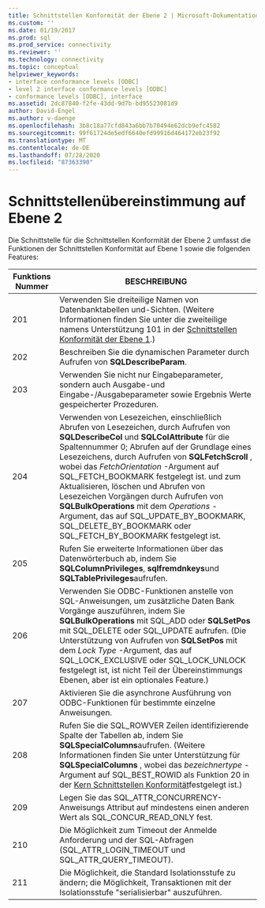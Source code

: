 ```yaml
---
title: Schnittstellen Konformität der Ebene 2 | Microsoft-Dokumentation
ms.custom: ''
ms.date: 01/19/2017
ms.prod: sql
ms.prod_service: connectivity
ms.reviewer: ''
ms.technology: connectivity
ms.topic: conceptual
helpviewer_keywords:
- interface conformance levels [ODBC]
- level 2 interface conformance levels [ODBC]
- conformance levels [ODBC], interface
ms.assetid: 2dc87840-f2fe-43dd-9d7b-bd95523081d9
author: David-Engel
ms.author: v-daenge
ms.openlocfilehash: 3b8c18a77cfd843a6bb7b70494e62dcb9efc4582
ms.sourcegitcommit: 99f61724de5edf6640efd99916d464172eb23f92
ms.translationtype: MT
ms.contentlocale: de-DE
ms.lasthandoff: 07/28/2020
ms.locfileid: "87363390"
---
```

# <a name="level-2-interface-conformance"></a>Schnittstellenübereinstimmung auf Ebene 2
Die Schnittstelle für die Schnittstellen Konformität der Ebene 2 umfasst die Funktionen der Schnittstellen Konformität auf Ebene 1 sowie die folgenden Features:  
  
|Funktions Nummer|BESCHREIBUNG|  
|-|-|  
|201|Verwenden Sie dreiteilige Namen von Datenbanktabellen und-Sichten. (Weitere Informationen finden Sie unter die zweiteilige namens Unterstützung 101 in der [Schnittstellen Konformität der Ebene 1](../../../odbc/reference/develop-app/level-1-interface-conformance.md).)|  
|202|Beschreiben Sie die dynamischen Parameter durch Aufrufen von **SQLDescribeParam**.|  
|203|Verwenden Sie nicht nur Eingabeparameter, sondern auch Ausgabe-und Eingabe-/Ausgabeparameter sowie Ergebnis Werte gespeicherter Prozeduren.|  
|204|Verwenden von Lesezeichen, einschließlich Abrufen von Lesezeichen, durch Aufrufen von **SQLDescribeCol** und **SQLColAttribute** für die Spaltennummer 0; Abrufen auf der Grundlage eines Lesezeichens, durch Aufrufen von **SQLFetchScroll** , wobei das *FetchOrientation* -Argument auf SQL_FETCH_BOOKMARK festgelegt ist. und zum Aktualisieren, löschen und Abrufen von Lesezeichen Vorgängen durch Aufrufen von **SQLBulkOperations** mit dem *Operations* -Argument, das auf SQL_UPDATE_BY_BOOKMARK, SQL_DELETE_BY_BOOKMARK oder SQL_FETCH_BY_BOOKMARK festgelegt ist.|  
|205|Rufen Sie erweiterte Informationen über das Datenwörterbuch ab, indem Sie **SQLColumnPrivileges**, **sqlfremdnkeys**und **SQLTablePrivileges**aufrufen.|  
|206|Verwenden Sie ODBC-Funktionen anstelle von SQL-Anweisungen, um zusätzliche Daten Bank Vorgänge auszuführen, indem Sie **SQLBulkOperations** mit SQL_ADD oder **SQLSetPos** mit SQL_DELETE oder SQL_UPDATE aufrufen. (Die Unterstützung von Aufrufen von **SQLSetPos** mit dem *Lock Type* -Argument, das auf SQL_LOCK_EXCLUSIVE oder SQL_LOCK_UNLOCK festgelegt ist, ist nicht Teil der Übereinstimmungs Ebenen, aber ist ein optionales Feature.)|  
|207|Aktivieren Sie die asynchrone Ausführung von ODBC-Funktionen für bestimmte einzelne Anweisungen.|  
|208|Rufen Sie die SQL_ROWVER Zeilen identifizierende Spalte der Tabellen ab, indem Sie **SQLSpecialColumns**aufrufen. (Weitere Informationen finden Sie unter Unterstützung für **SQLSpecialColumns** , wobei das *bezeichnertype* -Argument auf SQL_BEST_ROWID als Funktion 20 in der [Kern Schnittstellen Konformität](../../../odbc/reference/develop-app/core-interface-conformance.md)festgelegt ist.)|  
|209|Legen Sie das SQL_ATTR_CONCURRENCY-Anweisungs Attribut auf mindestens einen anderen Wert als SQL_CONCUR_READ_ONLY fest.|  
|210|Die Möglichkeit zum Timeout der Anmelde Anforderung und der SQL-Abfragen (SQL_ATTR_LOGIN_TIMEOUT und SQL_ATTR_QUERY_TIMEOUT).|  
|211|Die Möglichkeit, die Standard Isolationsstufe zu ändern; die Möglichkeit, Transaktionen mit der Isolationsstufe "serialisierbar" auszuführen.|

